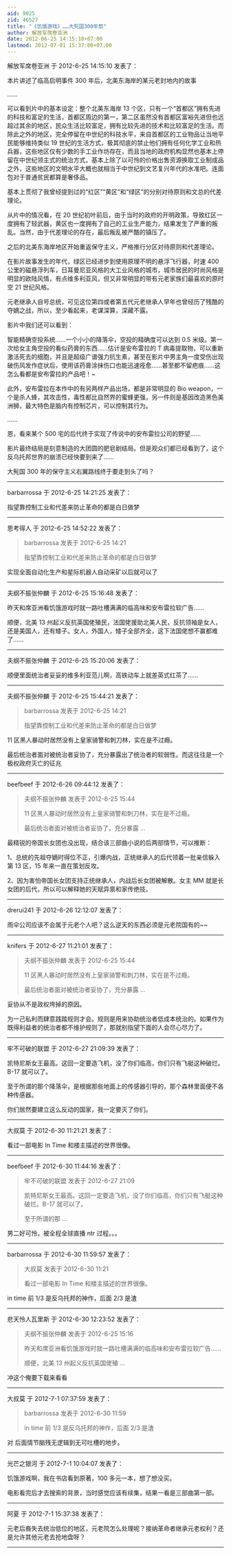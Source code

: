 ```yaml
---
aid: 9025
zid: 46527
title: "《饥饿游戏》……大髡国300年祭"
author: 解放军席卷亚洲
date: 2012-06-25 14:15:10+07:00
lastmod: 2012-07-01 15:37:00+07:00
---
```


解放军席卷亚洲 于 2012-6-25 14:15:10 发表了：

本片讲述了临高启明事件 300 年后，北美东海岸的某元老封地内的故事

……

可以看到片中的基本设定：整个北美东海岸 13 个区，只有一个“首都区”拥有先进的科技和富足的生活，首都区周边的第一，第二区虽然没有首都区富裕先进但也远超过其余的地区，民众生活比较富足，拥有比较先进的技术和比较富足的生活。而除此之外的地区，完全停留在中世纪的科技水平，来自首都区的工业物品让当地平民能够维持类似 19 世纪的生活方式，极其彻底的禁止他们拥有任何化学工业和热兵器，这些地区仅有少数的手工业作坊存在，而且当地的政府机构显然也基本上停留在中世纪领主式的统治方式，基本上除了以可怜的价格出售资源换取工业制成品之外，这些地区的文明水平大概也就相当于中世纪到文艺复兴年代的水准吧。连面包对于普通贫民都算是奢侈品。

基本上贯彻了我曾经提到过的“红区”“黄区”和“绿区”的分别对待原则和文总的代差理论。

从片中的情况看，在 20 世纪初叶前后，由于当时的政府的开明政策，导致红区一度拥有了轻武器，黄区也一度拥有了自己的工业生产能力，结果发生了严重的叛乱。当然，由于代差理论的存在，最后叛乱被严酷的镇压了。

之后的北美东海岸地区开始重返保守主义，严格推行分区对待原则和代差理论。

在影片故事发生的年代，绿区已经进步到使用原理不明的悬浮飞行器，时速 400 公里的磁悬浮列车，日耳曼尼亚风格的大工业风格的城市，城市居民的时尚风格是明显的欧陆风情，有点维多利亚风，但又非常明显的带有元老家族们最喜欢的原时空 21 世纪风格。

元老继承人自号总统，可见这位第四或者第五代元老继承人早年也曾经历了残酷的夺嫡之战，所以，至少看起来，老谋深算，深藏不露。

影片中我们还可以看到：

智能精确空投系统……一个小小的降落伞，空投的精确度可以达到 0.5 米级。第一次给女主角空投的看似药膏的东西……估计是安布雷拉的 T 病毒提取物，可以重新激活死去的细胞，并且是超级广谱强力抗生素，甚至在影片中男主角一度受伤出现破伤风发作症状后，使用该药膏涂抹伤口也能迅速痊愈……甚至都不留疤痕……这怎么看都是安布雷拉的产品吧！~

此外，安布雷拉在本作中的有另两样产品出场，都是非常明显的 Bio weapon，一个是杀人蜂，其攻击性，毒性都比自然界的蜜蜂更强，另一件则是基因改造黑色美洲狮，最大特色是脑内有控制芯片，可以控制其行为。

……

恩，看来某个 500 宅的后代终于实现了传说中的安布雷拉公司的野望……

影片最终结局是刻意制造的大团圆的肥皂剧结局。但是观众们都已经看到了，这个反乌托邦世界的崩溃已经快要到来了……

大髡国 300 年的保守主义右翼路线终于要走到头了吗？

---

barbarrossa 于 2012-6-25 14:21:25 发表了：

指望靠控制工业和代差来防止革命的都是白日做梦

---

思考得人 于 2012-6-25 14:52:22 发表了：

> barbarrossa 发表于 2012-6-25 14:21
>
> 指望靠控制工业和代差来防止革命的都是白日做梦

实现全面自动化生产和星际机器人自动采矿以后就可以了

---

夫纲不振张仲麟 于 2012-6-25 15:16:48 发表了：

昨天和席亚洲看饥饿游戏时就一路吐槽满满的临高味和安布雷拉软广告……

顺便，北美 13 州起义反抗英国佬殖民，法国佬援助北美人民，反抗领袖是女人，还是美国人，还有矮子。女人，外国人，矮子全部齐全，这下法国佬想不赢都难了……

---

夫纲不振张仲麟 于 2012-6-25 15:20:06 发表了：

顺便里面统治者妥妥的维多利亚范儿啊，高铁动车上就差英式红茶了……

---

夫纲不振张仲麟 于 2012-6-25 15:44:21 发表了：

> barbarrossa 发表于 2012-6-25 14:21
>
> 指望靠控制工业和代差来防止革命的都是白日做梦

11 区黑人暴动时居然没有上皇家骑警和刺刀林，实在是不过瘾。

最后统治者面对被统治者妥协了，充分暴露出了统治者的软弱性。而这往往是一个极权政府灭亡的征兆

---

beefbeef 于 2012-6-26 09:44:12 发表了：

> 夫纲不振张仲麟 发表于 2012-6-25 15:44
>
> 11 区黑人暴动时居然没有上皇家骑警和刺刀林，实在是不过瘾。
>
> 最后统治者面对被统治者妥协了，充分暴露 ...

最精锐的帝国长女团也没出现，结合该三部曲小说的后两部情节，可以推断：

1、总统的先祖夺嫡时得位不正，引爆内战，正统继承人的后代领着一批亲信躲入第 13 区，15 年来一直在策划反攻。

2、因为害怕帝国长女团支持正统继承人，内战后长女团被解散。女主 MM 就是长女团的后代，所以可以解释她的天赋异禀和家传绝技。

---

drerui241 于 2012-6-26 12:12:07 发表了：

雨伞公司应该不会属于元老个人吧？这么逆天的东西必须是元老院国有的~~

---

knifers 于 2012-6-27 11:21:01 发表了：

> 夫纲不振张仲麟 发表于 2012-6-25 15:44
>
> 11 区黑人暴动时居然没有上皇家骑警和刺刀林，实在是不过瘾。
>
> 最后统治者面对被统治者妥协了，充分暴露 ...

妥协从不是政权垮掉的原因。

为一己私利而肆意践踏规则才会。规则是用来协助统治者低成本统治的。如果作为既得利益者的统治者都不维护规则了，那就别指望下面的人会尽心尽力了。

---

牢不可破的联盟 于 2012-6-27 21:09:39 发表了：

凯特尼斯女王最高。这回一定要造飞机，没了你们临高，你们只有飞艇这种破烂。B-17 就可以了。

至于所谓的那个降落伞，是根据那些地面上的传感器引导的，那个森林里面便不各种传感器。

你们居然要建立这么反动的国家，我一定要灭了你们。

---

大叔莫 于 2012-6-30 11:21:21 发表了：

看过一部电影 In Time 和楼主描述的世界很像。

---

beefbeef 于 2012-6-30 11:44:16 发表了：

> 牢不可破的联盟 发表于 2012-6-27 21:09
>
> 凯特尼斯女王最高。这回一定要造飞机，没了你们临高，你们只有飞艇这种破烂。B-17 就可以了。
>
> 至于所谓的那 ...

男二好可怜，被全程全球直播 ntr 过程。。。

---

barbarrossa 于 2012-6-30 11:59:57 发表了：

> 大叔莫 发表于 2012-6-30 11:21
>
> 看过一部电影 In Time 和楼主描述的世界很像。

in time 前 1/3 是反乌托邦的神作，后面 2/3 是渣

---

悲天怜人瓦里斯 于 2012-6-30 12:23:52 发表了：

> 夫纲不振张仲麟 发表于 2012-6-25 15:16
>
> 昨天和席亚洲看饥饿游戏时就一路吐槽满满的临高味和安布雷拉软广告……
>
> 顺便，北美 13 州起义反抗英国佬殖 ...

冲这个俺要下载来看看

---

大叔莫 于 2012-7-1 07:37:59 发表了：

> barbarrossa 发表于 2012-6-30 11:59
>
> in time 前 1/3 是反乌托邦的神作，后面 2/3 是渣

对 后面情节脑残无逻辑到无可吐槽的地步。

---

光芒之银河 于 2012-7-1 10:04:07 发表了：

饥饿游戏啊，我在书店看到原著，100 多元一本，想了想没买。

电影看完后才去搜索的背景，当时感觉应该有续集，结果一看是三部曲第一部。

---

阿夏 于 2012-7-1 15:37:38 发表了：

元老后裔失去统治低位的地区，元老院怎么处理呢？接纳革命者继承元老权利？还是允许其他元老去抢地盘呀？

---
